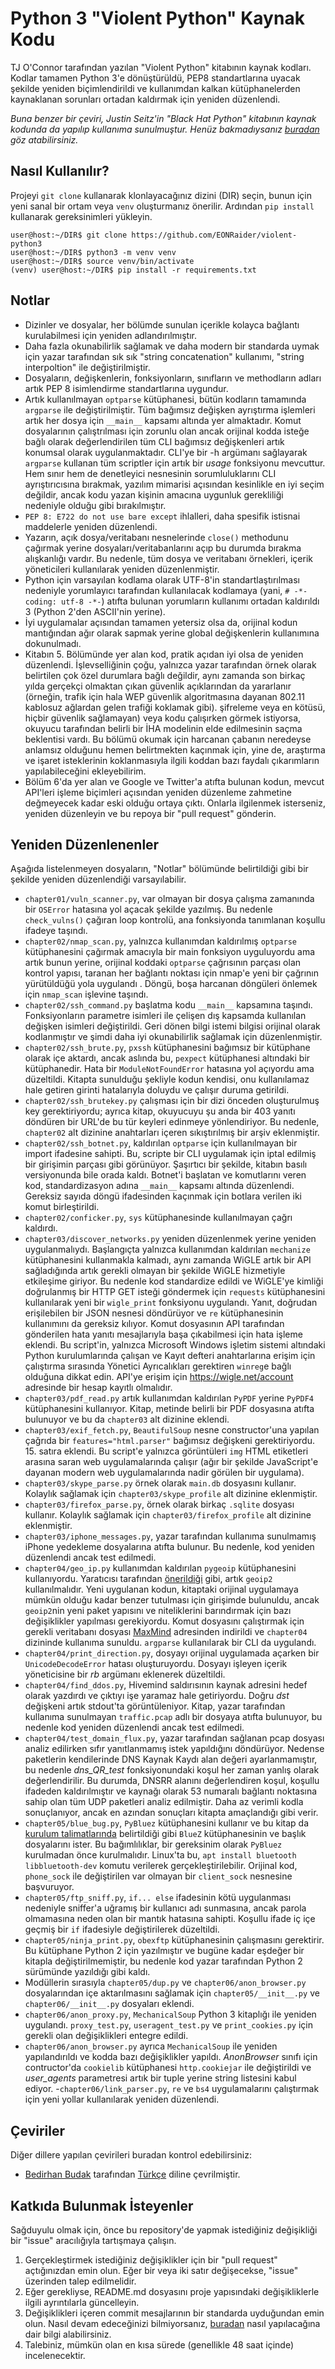 # Python 3 "Violent Python" Kaynak Kodu

TJ O'Connor tarafından yazılan "Violent Python" kitabının kaynak kodları. Kodlar tamamen Python 3'e dönüştürüldü, PEP8 standartlarına uyacak şekilde yeniden biçimlendirildi ve kullanımdan kalkan kütüphanelerden kaynaklanan sorunları ortadan kaldırmak için yeniden düzenlendi.

*Buna benzer bir çeviri, Justin Seitz'in "Black Hat Python" kitabının kaynak kodunda da yapılıp kullanıma sunulmuştur. Henüz bakmadıysanız [buradan](https://github.com/EONRaider/blackhat-python3) göz atabilirsiniz.*

## Nasıl Kullanılır?
Projeyi `git clone` kullanarak klonlayacağınız dizini (DIR) seçin, bunun için yeni sanal bir ortam veya `venv` oluşturmanız önerilir. Ardından `pip install` kullanarak gereksinimleri yükleyin.

```
user@host:~/DIR$ git clone https://github.com/EONRaider/violent-python3
user@host:~/DIR$ python3 -m venv venv
user@host:~/DIR$ source venv/bin/activate
(venv) user@host:~/DIR$ pip install -r requirements.txt
```

## Notlar
- Dizinler ve dosyalar, her bölümde sunulan içerikle kolayca bağlantı kurulabilmesi için yeniden adlandırılmıştır.
- Daha fazla okunabilirlik sağlamak ve daha modern bir standarda uymak için yazar tarafından sık sık "string concatenation" kullanımı, "string interpoltion" ile değiştirilmiştir.
- Dosyaların, değişkenlerin, fonksiyonların, sınıfların ve methodların adları artık PEP 8 isimlendirme standartlarına uygundur.
- Artık kullanılmayan `optparse` kütüphanesi, bütün kodların tamamında `argparse` ile değiştirilmiştir. Tüm bağımsız değişken ayrıştırma işlemleri artık her dosya için `__main__` kapsamı altında yer almaktadır. Komut dosyalarının çalıştrılması için zorunlu olan ancak orijinal kodda isteğe bağlı olarak değerlendirilen tüm CLI bağımsız değişkenleri artık konumsal olarak uygulanmaktadır. CLI'ye bir -h argümanı sağlayarak `argparse` kullanan tüm scriptler için artık bir *usage* fonksiyonu mevcuttur. Hem sınır hem de denetleyici nesnesinin sorumluluklarını CLI ayrıştırıcısına bırakmak, yazılım mimarisi açısından kesinlikle en iyi seçim değildir, ancak kodu yazan kişinin amacına uygunluk gerekliliği nedeniyle olduğu gibi bırakılmıştır.
- `PEP 8: E722 do not use bare except` ihlalleri, daha spesifik istisnai maddelerle yeniden düzenlendi.
- Yazarın, açık dosya/veritabanı nesnelerinde `close()` methodunu çağırmak yerine dosyaları/veritabanlarını açıp bu durumda bırakma alışkanlığı vardır. Bu nedenle, tüm dosya ve veritabanı örnekleri, içerik yöneticileri kullanılarak yeniden düzenlenmiştir.
- Python için varsayılan kodlama olarak UTF-8'in standartlaştırılması nedeniyle yorumlayıcı tarafından kullanılacak kodlamaya (yani, `# -*- coding: utf-8 -*-`) atıfta bulunan yorumların kullanımı ortadan kaldırıldı 3 (Python 2'den ASCII'nin yerine).
- İyi uygulamalar açısından tamamen yetersiz olsa da, orijinal kodun mantığından ağır olarak sapmak yerine global değişkenlerin kullanımına dokunulmadı.
- Kitabın 5. Bölümünde yer alan kod, pratik açıdan iyi olsa de yeniden düzenlendi. İşlevselliğinin çoğu, yalnızca yazar tarafından örnek olarak belirtilen çok özel durumlara bağlı değildir, aynı zamanda son birkaç yılda gerçekçi olmaktan çıkan güvenlik açıklarından da yararlanır (örneğin, trafik için hala WEP güvenlik algoritmasına dayanan 802.11 kablosuz ağlardan gelen trafiği koklamak gibi). şifreleme veya en kötüsü, hiçbir güvenlik sağlamayan) veya kodu çalışırken görmek istiyorsa, okuyucu tarafından belirli bir İHA modelinin elde edilmesinin saçma beklentisi vardı. Bu bölümü okumak için harcanan çabanın neredeyse anlamsız olduğunu hemen belirtmekten kaçınmak için, yine de, araştırma ve işaret isteklerinin koklanmasıyla ilgili koddan bazı faydalı çıkarımların yapılabileceğini ekleyebilirim.
- Bölüm 6'da yer alan ve Google ve Twitter'a atıfta bulunan kodun, mevcut API'leri işleme biçimleri açısından yeniden düzenleme zahmetine değmeyecek kadar eski olduğu ortaya çıktı. Onlarla ilgilenmek isterseniz, yeniden düzenleyin ve bu repoya bir "pull request" gönderin.

## Yeniden Düzenlenenler
Aşağıda listelenmeyen dosyaların, "Notlar" bölümünde belirtildiği gibi bir şekilde yeniden düzenlendiği varsayılabilir.
- `chapter01/vuln_scanner.py`, var olmayan bir dosya çalışma zamanında bir `OSError` hatasına yol açacak şekilde yazılmış. Bu nedenle `check_vulns()` çağıran loop kontrolü, ana fonksiyonda tanımlanan koşullu ifadeye taşındı.
- `chapter02/nmap_scan.py`, yalnızca kullanımdan kaldırılmış `optparse` kütüphanesini çağırmak amacıyla bir main fonksiyon uyguluyordu ama artık bunun yerine, orijinal koddaki `optparse` çağrısının parçası olan kontrol yapısı, taranan her bağlantı noktası için nmap'e yeni bir çağrının yürütüldüğü yola uygulandı . Döngü, boşa harcanan döngüleri önlemek için `nmap_scan` işlevine taşındı.
- `chapter02/ssh_command.py` başlatma kodu `__main__` kapsamına taşındı. Fonksiyonların parametre isimleri ile çelişen dış kapsamda kullanılan değişken isimleri değiştirildi. Geri dönen bilgi istemi bilgisi orijinal olarak kodlanmıştır ve şimdi daha iyi okunabilirlik sağlamak için düzenlenmiştir.
- `chapter02/ssh_brute.py`, `pxssh` kütüphanesini bağımsız bir kütüphane olarak içe aktardı, ancak aslında bu, `pexpect` kütüphanesi altındaki bir kütüphanedir. Hata bir `ModuleNotFoundError` hatasına yol açıyordu ama düzeltildi. Kitapta sunulduğu şekliyle kodun kendisi, onu kullanılamaz hale getiren girinti hatalarıyla doluydu ve çalışır duruma getirildi.
- `chapter02/ssh_brutekey.py` çalışması için bir dizi önceden oluşturulmuş key gerektiriyordu; ayrıca kitap, okuyucuyu şu anda bir 403 yanıtı döndüren bir URL'de bu tür keyleri edinmeye yönlendiriyor. Bu nedenle, `chapter02` alt dizinine anahtarları içeren sıkıştırılmış bir arşiv eklenmiştir.
- `chapter02/ssh_botnet.py`, kaldırılan `optparse` için kullanılmayan bir import ifadesine sahipti. Bu, scripte bir CLI uygulamak için iptal edilmiş bir girişimin parçası gibi görünüyor. Şaşırtıcı bir şekilde, kitabın basılı versiyonunda bile orada kaldı. Botnet'i başlatan ve komutlarını veren kod, standardizasyon adına `__main__` kapsamı altında düzenlendi. Gereksiz sayıda döngü ifadesinden kaçınmak için botlara verilen iki komut birleştirildi.
- `chapter02/conficker.py`, `sys` kütüphanesinde kullanılmayan çağrı kaldırdı.
- `chapter03/discover_networks.py` yeniden düzenlenmek yerine yeniden uygulanmalıydı. Başlangıçta yalnızca kullanımdan kaldırılan `mechanize` kütüphanesini kullanmakla kalmadı, aynı zamanda WiGLE artık bir API sağladığında artık gerekli olmayan bir şekilde WiGLE hizmetiyle etkileşime giriyor. Bu nedenle kod standardize edildi ve WiGLE'ye kimliği doğrulanmış bir HTTP GET isteği göndermek için `requests` kütüphanesini kullanılarak yeni bir `wigle_print` fonksiyonu uygulandı. Yanıt, doğrudan erişilebilen bir JSON nesnesi döndürüyor ve `re` kütüphanesinin kullanımını da gereksiz kılıyor. Komut dosyasının API tarafından gönderilen hata yanıtı mesajlarıyla başa çıkabilmesi için hata işleme eklendi. Bu script'in, yalnızca Microsoft Windows işletim sistemi altındaki Python kurulumlarında çalışan ve Kayıt defteri anahtarlarına erişim için çalıştırma sırasında Yönetici Ayrıcalıkları gerektiren `winreg`e bağlı olduğuna dikkat edin. API'ye erişim için https://wigle.net/account adresinde bir hesap kayıtlı olmalıdır.
- `chapter03/pdf_read.py` artık kullanımdan kaldırılan `PyPDF` yerine `PyPDF4` kütüphanesini kullanıyor. Kitap, metinde belirli bir PDF dosyasına atıfta bulunuyor ve bu da `chapter03` alt dizinine eklendi.
- `chapter03/exif_fetch.py`, `BeautifulSoup` nesne constructor'una yapılan çağrıda bir `features="html.parser"` bağımsız değişkeni gerektiriyordu. 15. satıra eklendi. Bu script'e yalnızca görüntüleri `img` HTML etiketleri arasına saran web uygulamalarında çalışır (ağır bir şekilde JavaScript'e dayanan modern web uygulamalarında nadir görülen bir uygulama).
- `chapter03/skype_parse.py` örnek olarak `main.db` dosyasını kullanır. Kolaylık sağlamak için `chapter03/skype_profile` alt dizinine eklenmiştir.
- `chapter03/firefox_parse.py`, örnek olarak birkaç `.sqlite` dosyası kullanır. Kolaylık sağlamak için `chapter03/firefox_profile` alt dizinine eklenmiştir.
- `chapter03/iphone_messages.py`, yazar tarafından kullanıma sunulmamış iPhone yedekleme dosyalarına atıfta bulunur. Bu nedenle, kod yeniden düzenlendi ancak test edilmedi.
- `chapter04/geo_ip.py` kullanımdan kaldırılan `pygeoip` kütüphanesini kullanıyordu. Yaratıcısı tarafından [önerildiği](https://github.com/appliedsec/pygeoip) gibi, artık `geoip2` kullanılmalıdır. Yeni uygulanan kodun, kitaptaki orijinal uygulamaya mümkün olduğu kadar benzer tutulması için girişimde bulunuldu, ancak `geoip2`nin yeni paket yapısını ve niteliklerini barındırmak için bazı değişiklikler yapılması gerekiyordu. Komut dosyasını çalıştırmak için gerekli veritabanı dosyası [MaxMind](https://dev.maxmind.com/geoip/geoip2/downloadable/) adresinden indirildi ve `chapter04` dizininde kullanıma sunuldu. `argparse` kullanılarak bir CLI da uygulandı.
- `chapter04/print_direction.py`, dosyayı orijinal uygulamada açarken bir `UnicodeDecodeError` hatası oluşturuyordu. Dosyayı işleyen içerik yöneticisine bir *rb* argümanı eklenerek düzeltildi.
- `chapter04/find_ddos.py`, Hivemind saldırısının kaynak adresini hedef olarak yazdırdı ve çıktıyı işe yaramaz hale getiriyordu. Doğru *dst* değişkeni artık stdout'ta görüntüleniyor. Kitap, yazar tarafından kullanıma sunulmayan `traffic.pcap` adlı bir dosyaya atıfta bulunuyor, bu nedenle kod yeniden düzenlendi ancak test edilmedi.
- `chapter04/test_domain_flux.py`, yazar tarafından sağlanan pcap dosyası analiz edilirken sıfır yanıtlanmamış istek yapıldığını döndürüyor. Nedense paketlerin kendilerinde DNS Kaynak Kaydı alan değeri ayarlanmamıştır, bu nedenle *dns_QR_test* fonksiyonundaki koşul her zaman yanlış olarak değerlendirilir. Bu durumda, DNSRR alanını değerlendiren koşul, koşullu ifadeden kaldırılmıştır ve kaynağı olarak 53 numaralı bağlantı noktasına sahip olan tüm UDP paketleri analiz edilmiştir. Daha az verimli kodla sonuçlanıyor, ancak en azından sonuçları kitapta amaçlandığı gibi verir.
- `chapter05/blue_bug.py`, `PyBluez` kütüphanesini kullanır ve bu kitap da [kurulum talimatlarında](https://github.com/pybluez/pybluez/blob/master/docs/install.rst) belirtildiği gibi `BlueZ` kütüphanesinin ve başlık dosyalarını ister. Bu bağımlılıklar, bir gereksinim olarak `PyBluez` kurulmadan önce kurulmalıdır. Linux'ta bu, `apt install bluetooth libbluetooth-dev` komutu verilerek gerçekleştirilebilir. Orijinal kod, `phone_sock` ile değiştirilen var olmayan bir `client_sock` nesnesine başvuruyor.
- `chapter05/ftp_sniff.py`, `if... else` ifadesinin kötü uygulanması nedeniyle sniffer'a uğramış bir kullanıcı adı sunmasına, ancak parola olmamasına neden olan bir mantık hatasına sahipti. Koşullu ifade iç içe geçmiş bir `if` ifadesiyle değiştirilerek düzeltildi.
- `chapter05/ninja_print.py`, `obexftp` kütüphanesinin çalışmasını gerektirir. Bu kütüphane Python 2 için yazılmıştır ve bugüne kadar eşdeğer bir kitapla değiştirilmemiştir, bu nedenle kod yazar tarafından Python 2 sürümünde yazıldığı gibi kaldı.
- Modüllerin sırasıyla `chapter05/dup.py` ve `chapter06/anon_browser.py` dosyalarından içe aktarılmasını sağlamak için `chapter05/__init__.py` ve `chapter06/__init__.py` dosyaları eklendi.
- `chapter06/anon_proxy.py`, `MechanicalSoup` Python 3 kitaplığı ile yeniden uygulandı. `proxy_test.py`, `useragent_test.py` ve `print_cookies.py` için gerekli olan değişiklikleri entegre edildi.
- `chapter06/anon_browser.py` ayrıca `MechanicalSoup` ile yeniden yapılandırıldı ve kodda bazı değişiklikler yapıldı. *AnonBrowser* sınıfı için contructor'da `cookielib` kütüphanesi `http.cookiejar` ile değiştirildi ve *user_agents* parametresi artık bir tuple yerine string listesini kabul ediyor.
-`chapter06/link_parser.py`, `re` ve `bs4` uygulamalarını çalıştırmak için yeni yollar kullanılarak yeniden düzenlendi.

## Çeviriler
Diğer dillere yapılan çevirileri buradan kontrol edebilirsiniz:
- [Bedirhan Budak](https://github.com/bedirhanbudak) tarafından [Türkçe](https://github.com/EONRaider/violent-python3/tree/turkish-language) diline çevrilmiştir.

## Katkıda Bulunmak İsteyenler
Sağduyulu olmak için, önce bu repository'de yapmak istediğiniz değişikliği bir "issue" aracılığıyla tartışmaya çalışın.

1. Gerçekleştirmek istediğiniz değişiklikler için bir "pull request" açtığınızdan emin olun. Eğer bir veya iki satır değişecekse, "issue" üzerinden talep edilmelidir.
2. Eğer gerekliyse, README.md dosyasını proje yapısındaki değişikliklerle ilgili ayrıntılarla güncelleyin.
3. Değişiklikleri içeren commit mesajlarının bir standarda uyduğundan emin olun. Nasıl devam edeceğinizi bilmiyorsanız, [buradan](https://chris.beams.io/posts/git-commit/) nasıl yapılacağına dair bilgi alabilirsiniz.
4. Talebiniz, mümkün olan en kısa sürede (genellikle 48 saat içinde) incelenecektir.
